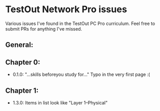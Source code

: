 # TestOut Network Pro issues

Various issues I've found in the TestOut PC Pro curriculum.  Feel free to submit PRs for anything I've missed.

## General:

## Chapter 0:

- 0.1.0: "...skills beforeyou study for..." Typo in the very first page :(

## Chapter 1:

- 1.3.0: Items in list look like "Layer 1&#8211;Physical"
